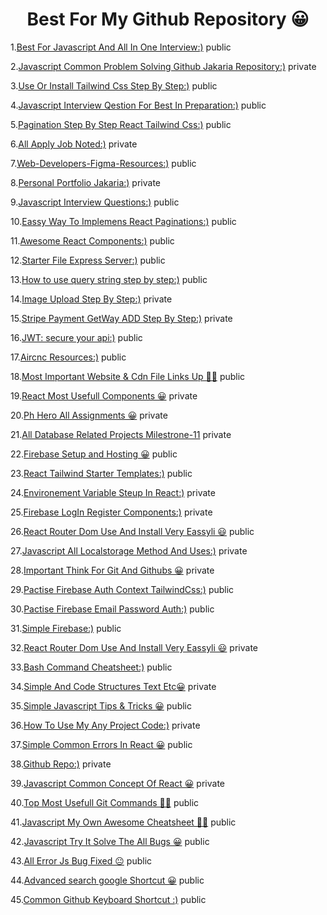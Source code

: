 <h1 align="center">Best For My Github Repository 😀</h1>

1.[Best For Javascript And All In One Interview:)](https://github.com/jakaria455173/best-for-javascript-interview) public

2.[Javascript Common Problem Solving Github Jakaria Repository:)](https://github.com/jakaria455173/best-for-javascript-interview) private

3.[Use Or Install Tailwind Css Step By Step:)](https://github.com/jakaria455173/use-or-install-tailwindcss-step-by-step) public

4.[Javascript Interview Qestion For Best In Preparation:)](https://github.com/jakaria455173/javascript-interview-questions) public

5.[Pagination Step By Step React Tailwind Css:)](https://github.com/jakaria455173/Pagination-step-by-step-react--tailwindCSS) public

6.[All Apply Job Noted:)](https://github.com/jakaria455173/developer-apply-job-noted) private

7.[Web-Developers-Figma-Resources:)](https://github.com/jakaria455173/Web-Developers-Figma-Resources) public

8.[Personal Portfolio Jakaria:)](https://github.com/jakaria455173/personal-portfolio-jakaria) private

9.[Javascript Interview Questions:)](https://github.com/jakaria455173/javascript-interview-questions) public

10.[Eassy Way To Implemens React Paginations:)](https://github.com/jakaria455173/Eassy-Way-To-Implement-Pagination) public

11.[Awesome React Components:)](https://github.com/jakaria455173/awesome-react-components) public

12.[Starter File Express Server:)](https://github.com/jakaria455173/starter-file-setup-express-server) public

13.[How to use query string step by step:)](https://github.com/jakaria455173/use-properly-query-string) public

14.[Image Upload Step By Step:)](https://github.com/jakaria455173/image-upload-react-step-by-step) private

15.[Stripe Payment GetWay ADD Step By Step:)](https://github.com/jakaria455173/Stripe-Payment-GetWay-ADD-Step-By-Step) private

16.[JWT: secure your api:)](https://github.com/jakaria455173/Jwt-Token-Create-Or-Use-Doc) public

17.[Aircnc Resources:)](https://github.com/jakaria455173/aircnc-resources) public

18.[Most Important Website & Cdn File Links Up 🙋‍♂️](https://github.com/jakaria455173/most-important-website-and-cdn-file-links) public

19.[React Most Usefull Components 😀](https://github.com/jakaria455173/React-Most-Usefull-Components) private 

20.[Ph Hero All Assignments 😀](https://github.com/jakaria455173/ph-hero-all-assignments) private

21.[All Database Related Projects Milestrone-11](https://github.com/jakaria455173/All-Database-Related-Projects-Milestrone-11) private

22.[Firebase Setup and Hosting 😀](https://github.com/jakaria455173/firebase-hosting-setp-by-step) public

23.[React Tailwind Starter Templates:)](https://github.com/jakaria455173/react-tailwind-starter-templates) public

24.[Environement Variable Steup In React:)](https://github.com/jakaria455173/Environment-variable-setup-react) private

25.[Firebase LogIn Register Components:)](https://github.com/jakaria455173/firebase-login-register-components) private

26.[React Router Dom Use And Install Very Eassyli 😃](https://github.com/jakaria455173/javascript-next-page-react-router-dom-project-pactise) public

27.[Javascript All Localstorage Method And Uses:)](https://github.com/jakaria455173/javascript-localstorage-all-methoad-and-uses) private

28.[Important Think For Git And Githubs 😀](https://github.com/jakaria455173/Important-for-git-and-github) private

29.[Pactise Firebase Auth Context TailwindCss:)](https://github.com/jakaria455173/pactise-firebase-auth-context-tailwind) public

30.[Pactise Firebase Email Password Auth:)](https://github.com/jakaria455173/pactise-firebase-password-email-auth) public

31.[Simple Firebase:)](https://github.com/jakaria455173/simple-firebase) public

32.[React Router Dom Use And Install Very Eassyli 😃](https://github.com/jakaria455173/how-to-use-react-router-dom-very-eassy-doc) private

33.[Bash Command Cheatsheet:)](https://github.com/jakaria455173/git-bash-command-list) public

34.[Simple And Code Structures Text Etc😀](https://github.com/jakaria455173/simple-structure-code-file-text-etc) private

35.[Simple Javascript Tips & Tricks 😀](https://github.com/jakaria455173/javascript-tricks-tips) public

36.[How To Use My Any Project Code:)](https://github.com/jakaria455173/My-All-Simple-React-Project) private

37.[Simple Common Errors In React 😀](https://github.com/jakaria455173/React-common-errors) public

38.[Github Repo:)](https://github.com/jakaria455173/github-repo) private

39.[Javascript Common Concept Of React 😀](https://github.com/jakaria455173/concept-of-react) private

40.[Top Most Usefull Git Commands 👩‍💻](https://github.com/jakaria455173/Master-the-most-important-Git-commands-that-every-developer-should-know) public

41.[Javascript My Own Awesome Cheatsheet 🐱‍👤](https://github.com/jakaria455173/javascript-my-own-awesome-eassy-cheasheet) public

42.[Javascript Try It Solve The All Bugs 😀](https://github.com/jakaria455173/Javascript-Try-It-Solve-The-All-Bugs) public

43.[All Error Js Bug Fixed 😐](https://github.com/jakaria455173/All-Error-Js-Projects-Bug-Fixed) public

44.[Advanced search google Shortcut 😀](https://github.com/jakaria455173/advanced-google-search-shortcut) public

45.[Common Github Keyboard Shortcut :)](https://github.com/jakaria455173/common-github-keyboard--shortcut) public


















